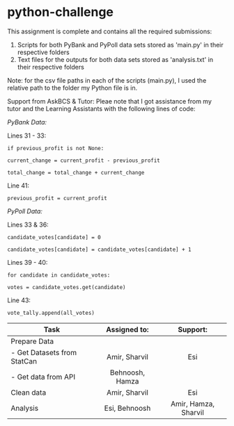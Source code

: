 # python-challenge

This assignment is complete and contains all the required submissions:

1. Scripts for both PyBank and PyPoll data sets stored as 'main.py' in their respective folders
3. Text files for the outputs for both data sets stored as 'analysis.txt' in their respective folders

Note: for the csv file paths in each of the scripts (main.py), I used the relative path to the folder my Python file is in. 

Support from AskBCS & Tutor:
Pleae note that I got assistance from my tutor and the Learning Assistants with the following lines of code:

*PyBank Data:*

Lines 31 - 33: 
    
    if previous_profit is not None:
    
    current_change = current_profit - previous_profit
    
    total_change = total_change + current_change

Line 41:
    
    previous_profit = current_profit

*PyPoll Data:*

Lines 33 & 36:
    
    candidate_votes[candidate] = 0
    
    candidate_votes[candidate] = candidate_votes[candidate] + 1

Lines 39 - 40:
    
    for candidate in candidate_votes:
    
    votes = candidate_votes.get(candidate)

Line 43:

    vote_tally.append(all_votes)
      
| Task        | Assigned to:   | Support:  |
| ------------- |:-------------:| :-----:|
| Prepare Data 
- Get Datasets from StatCan | Amir, Sharvil | Esi |
- Get data from API | Behnoosh, Hamza | |
| Clean data      | Amir, Sharvil      |   Esi |
| Analysis | Esi, Behnoosh      |    Amir, Hamza, Sharvil |